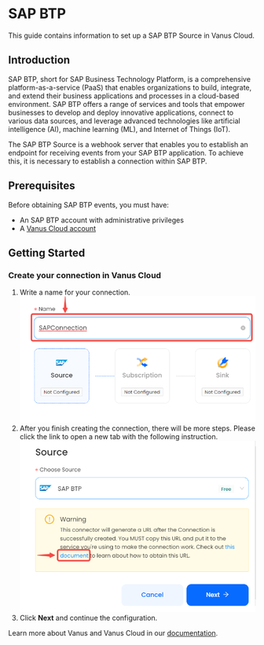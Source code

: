 # SAP BTP

This guide contains information to set up a SAP BTP Source in Vanus Cloud.

## Introduction

SAP BTP, short for SAP Business Technology Platform, is a comprehensive platform-as-a-service (PaaS) that enables organizations to build, integrate, and extend their business applications and processes in a cloud-based environment. SAP BTP offers a range of services and tools that empower businesses to develop and deploy innovative applications, connect to various data sources, and leverage advanced technologies like artificial intelligence (AI), machine learning (ML), and Internet of Things (IoT).

The SAP BTP Source is a webhook server that enables you to establish an endpoint for receiving events from your SAP BTP application. To achieve this, it is necessary to establish a connection within SAP BTP.

## Prerequisites

Before obtaining SAP BTP events, you must have:

- An SAP BTP account with administrative privileges
- A [Vanus Cloud account](https://cloud.vanus.ai)

## Getting Started

### Create your connection in Vanus Cloud

1. Write a name for your connection.
![](images/1.png)
2. After you finish creating the connection, there will be more steps. Please click the link to open a new tab with the following instruction.
![](images/2.png)
3. Click **Next** and continue the configuration.


Learn more about Vanus and Vanus Cloud in our [documentation](https://docs.vanus.ai).
